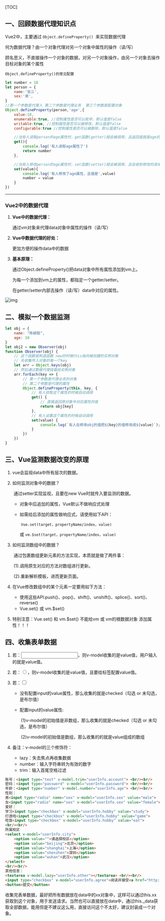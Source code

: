 [TOC]

## 一、回顾数据代理知识点

Vue2中，主要通过 `Object.defineProperty() `来实现数据代理

何为数据代理？由一个对象代理对另一个对象中属性的操作（读/写）

顾名思义，不直接操作一个对象的数据，对另一个对象操作，由另一个对象去操作目标对象的某个属性  

`Object.defineProperty()的常见配置`

```js
let number = 18
let person = {
    name:'张三',
    sex:'男',
}
//第一个参数是代理人 第二个参数是代理业务  第三个参数是配置对象
Object.defineProperty(person,'age',{
    value:18,
    enumerable:true, //控制属性是否可以枚举，默认值是false
    writable:true, //控制属性是否可以被修改，默认值是false
    configurable:true //控制属性是否可以被删除，默认值是false

    //当有人读取person的age属性时，get函数(getter)就会被调用，且返回值就是age的值
    get(){
        console.log('有人读取age属性了')
        return number
    },

    //当有人修改person的age属性时，set函数(setter)就会被调用，且会收到修改的具体值
    set(value){
        console.log('有人修改了age属性，且值是',value)
        number = value
    }
})
```

---

### Vue2中的数据代理

1. **Vue中的数据代理：**

   通过vm对象来代理data对象中属性的操作（读/写）

2. **Vue中数据代理的好处：**

   更加方便的操作data中的数据

3. **基本原理：**

   通过Object.defineProperty()把data对象中所有属性添加到vm上。

   为每一个添加到vm上的属性，都指定一个getter/setter。

   在getter/setter内部去操作（读/写）data中对应的属性。

 ![img](https://img2020.cnblogs.com/blog/2406559/202108/2406559-20210808200937219-762246666.png) 

## 二、模拟一个数据监测

```js
let obj = {
    name: "陈颖聪",
    age: 10
}
let obj2 = new Observer(obj)
function Observer(obj) {
    // 这个函数是构造函数 new的时候this指向被创建的实例对象
    // 先收集传入对象的每一个key
    let arr = Object.keys(obj)
    // 然后通过数据代理挂载给实例对象
    arr.forEach(key => {
        // 第一个参数是代理业务的对象
        // 第二个参数是代理的属性
        Object.defineProperty(this, key, {
            // 有人获取这个属性的时候自动调用
            get() {
                // 直接返回原对象中对应属性的值
                return obj[key]
            },
            // 有人设置这个属性的时候自动调用
            set(value) {
                console.log(`有人在修改obj的值把${key}的值修改成${value}`);
            }
        })
    })
}
```



## 三、Vue监测数据改变的原理

1. vue会监视data中所有层次的数据。

2. 如何监测对象中的数据？

   ​	通过setter实现监视，且要在new Vue时就传入要监测的数据。

   - 对象中后追加的属性，Vue默认不做响应式处理

   - 如需给后添加的属性做响应式，请使用如下API：

     ​	`Vue.set(target，propertyName/index，value) `
     
     或  `vm.$set(target，propertyName/index，value)`

3. 如何监测数组中的数据？

   ​	通过包裹数组更新元素的方法实现，本质就是做了两件事：

   ​		(1).调用原生对应的方法对数组进行更新。

   ​		(2).重新解析模板，进而更新页面。

4. 在Vue修改数组中的某个元素一定要用如下方法：

   - 使用这些API:push()、pop()、shift()、unshift()、splice()、sort()、reverse()
   - Vue.set() 或 vm.$set()

5. 特别注意：Vue.set() 和 vm.$set() 不能给vm 或 vm的根数据对象 添加属性！！！

## 四、收集表单数据

1. 若：<input type="text"/>，则v-model收集的是value值，用户输入的就是value值。

2. 若：<input type="radio"/>，则v-model收集的是value值，且要给标签配置value值。

3. 若：<input type="checkbox"/>

   - 没有配置input的value属性，那么收集的就是checked（勾选 or 未勾选，是布尔值）

   - 配置input的value属性:

     ​	(1)v-model的初始值是非数组，那么收集的就是checked（勾选 or 未勾选，是布尔值）

     ​	(2)v-model的初始值是数组，那么收集的的就是value组成的数组

4. 备注：v-model的三个修饰符：

   - lazy：失去焦点再收集数据
   - number：输入字符串转为有效的数字
   - trim：输入首尾空格过滤
   
```html
账号：<input type="text" v-model.trim="userInfo.account"> <br/><br/>
密码：<input type="password" v-model="userInfo.password"> <br/><br/>
年龄：<input type="number" v-model.number="userInfo.age"> <br/><br/>
性别：
男<input type="radio" name="sex" v-model="userInfo.sex" value="male">
女<input type="radio" name="sex" v-model="userInfo.sex" value="female"> <br/><br/>
爱好：
学习<input type="checkbox" v-model="userInfo.hobby" value="study">
打游戏<input type="checkbox" v-model="userInfo.hobby" value="game">
吃饭<input type="checkbox" v-model="userInfo.hobby" value="eat">
<br/><br/>
所属校区
<select v-model="userInfo.city">
    <option value="">请选择校区</option>
    <option value="beijing">北京</option>
    <option value="shanghai">上海</option>
    <option value="shenzhen">深圳</option>
    <option value="wuhan">武汉</option>
</select>
<br/><br/>
其他信息：
<textarea v-model.lazy="userInfo.other"></textarea> <br/><br/>
<input type="checkbox" v-model="userInfo.agree">阅读并接受<a href="http://www.atguigu.com">《用户协议》</a>
<button>提交</button>
```

   收集完表单数据，最好把所有数据放在data中的xx对象中，这样可以通过this.xx获取到这个对象，用于发送请求。当然也可以直接放在data中，通过this._data获取全部数据，能用但是不建议这么用，直接访问这个不太好，建议封装成一个对象。





